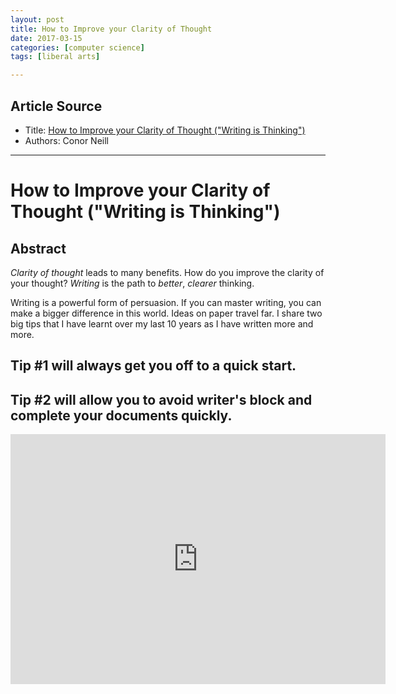 ```yaml
---
layout: post
title: How to Improve your Clarity of Thought
date: 2017-03-15
categories: [computer science]
tags: [liberal arts]

---
```



## Article Source
* Title: [How to Improve your Clarity of Thought ("Writing is Thinking")](https://www.youtube.com/watch?v=tOD1sRAj8wE)
* Authors: Conor Neill

---


# How to Improve your Clarity of Thought ("Writing is Thinking")

## Abstract

*Clarity of thought* leads to many benefits. How do you improve the clarity of your thought? *Writing* is the path to *better*, *clearer* thinking.

Writing is a powerful form of persuasion. If you can master writing, you can make a bigger difference in this world. Ideas on paper travel far. I share two big tips that I have learnt over my last 10 years as I have written more and more. 

## Tip #1 will always get you off to a quick start. 

## Tip #2 will allow you to avoid writer's block and complete your documents quickly.

<iframe width="600" height="400" src="https://www.youtube.com/embed/tOD1sRAj8wE" frameborder="0" allowfullscreen></iframe>
